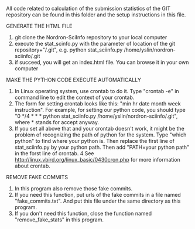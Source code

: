 All code related to calculation of the submission statistics of the GIT repository can be found in this folder and the setup instructions in this file.

GENERATE THE HTML FILE
1. git clone the Nordron-SciInfo repository to your local computer
2. execute the stat_scinfo.py with the parameter of location of the git repository+"/.git",
	e.g. python stat_sciinfo.py /home/yslin/nordron-sciinfo/.git
3. if succeed, you will get an index.html file. You can browse it in your own computer

MAKE THE PYTHON CODE EXECUTE AUTOMATICALLY
1. In Linux operating system, use crontab to do it. Type "crontab -e" in command line to edit the context of your crontab.
2. The form for setting crontab looks like this: "min hr date month week instruction". For example, for setting our python code, you should type "0 */4 * * * python stat_sciinfo.py /home/yslin/nordron-sciinfo/.git", where * stands for accept anyway.
3. If you set all above that and your crontab doesn't work, it might be the problem of recognizing the path of python for the system. Type "which python" to find where your python is. Then replace the first line of stat_sciinfo.py by your python path. Then add "PATH=your python path" in the forst line of crontab.
4.See http://linux.vbird.org/linux_basic/0430cron.php for more information about crontab.

REMOVE FAKE COMMITS
1. In this program also remove those fake commits.
2. If you need this function, put urls of the fake commits in a file named "fake_commits.txt". And put this file under the same directory as this program.
3. If you don't need this function, close the function named "remove_fake_stats" in this program.
